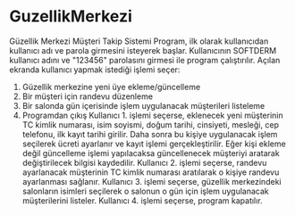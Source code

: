 # GuzellikMerkezi
Güzellik Merkezi Müşteri Takip Sistemi
Program, ilk olarak kullanıcıdan kullanıcı adı ve parola girmesini isteyerek başlar. Kullanıcının SOFTDERM kullanıcı adını ve "123456" parolasını girmesi ile program çalıştırılır.
Açılan ekranda kullanıcı yapmak istediği işlemi seçer:
1. Güzellik merkezine yeni üye ekleme/güncelleme
2. Bir müşteri için randevu düzenleme
3. Bir salonda gün içerisinde işlem uygulanacak müşterileri listeleme
4. Programdan çıkış
Kullanıcı 1. işlemi seçerse, eklenecek yeni müşterinin TC kimlik numarası, isim soyismi, doğum tarihi, cinsiyeti, mesleği, cep telefonu, ilk kayıt tarihi girilir. Daha sonra bu kişiye uygulanacak işlem seçilerek ücreti ayarlanır ve kayıt işlemi gerçekleştirilir. Eğer kişi ekleme değil güncelleme işlemi yapılacaksa güncellenecek müşteriyi aratarak değiştirilecek bilgisi kaydedilir.
Kullanıcı 2. işlemi seçerse, randevu ayarlanacak müşterinin TC kimlik numarası aratılarak o kişiye randevu ayarlanması sağlanır.
Kullanıcı 3. işlemi seçerse, güzellik merkezindeki salonların isimleri seçilerek o salonun o gün için işlem uygulanacak müşterilerini listeler.
Kullanıcı 4. işlemi seçerse, program kapatılır.
